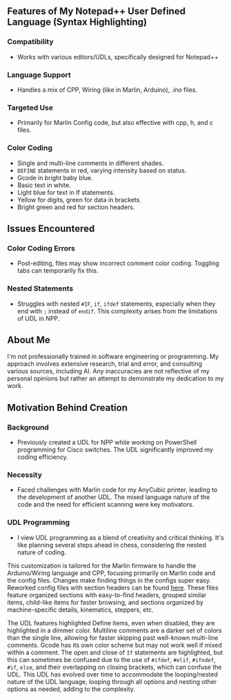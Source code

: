 ## Features of My Notepad++ User Defined Language (Syntax Highlighting)

### Compatibility
- Works with various editors/UDLs, specifically designed for Notepad++

### Language Support
- Handles a mix of CPP, Wiring (like in Marlin, Arduino), .ino files.

### Targeted Use
- Primarily for Marlin Config code, but also effective with cpp, h, and c files.

### Color Coding
- Single and multi-line comments in different shades.
- `DEFINE` statements in red, varying intensity based on status.
- Gcode in bright baby blue.
- Basic text in white.
- Light blue for text in If statements.
- Yellow for digits, green for data in brackets.
- Bright green and red for section headers.

## Issues Encountered

### Color Coding Errors
- Post-editing, files may show incorrect comment color coding. Toggling tabs can temporarily fix this.

### Nested Statements
- Struggles with nested `#IF`, `if`, `ifdef` statements, especially when they end with `;` instead of `endif`. This complexity arises from the limitations of UDL in NPP.

## About Me
I'm not professionally trained in software engineering or programming. My approach involves extensive research, trial and error, and consulting various sources, including AI. Any inaccuracies are not reflective of my personal opinions but rather an attempt to demonstrate my dedication to my work.

## Motivation Behind Creation

### Background
- Previously created a UDL for NPP while working on PowerShell programming for Cisco switches. The UDL significantly improved my coding efficiency.

### Necessity
- Faced challenges with Marlin code for my AnyCubic printer, leading to the development of another UDL. The mixed language nature of the code and the need for efficient scanning were key motivators.

### UDL Programming
- I view UDL programming as a blend of creativity and critical thinking. It's like planning several steps ahead in chess, considering the nested nature of coding.

This customization is tailored for the Marlin firmware to handle the Arduino/Wiring language and CPP, focusing primarily on Marlin code and the config files. Changes make finding things in the configs super easy. Reworked config files with section headers can be found [here](https://github.com/OrloDavid/NPP_Marlin_UDL_Language/tree/main/Better%20Marlin%20Configs). These files feature organized sections with easy-to-find headers, grouped similar items, child-like items for faster browsing, and sections organized by machine-specific details, kinematics, steppers, etc.

The UDL features highlighted Define items, even when disabled, they are highlighted in a dimmer color. Multiline comments are a darker set of colors than the single line, allowing for faster skipping past well-known multi-line comments. Gcode has its own color scheme but may not work well if mixed within a comment. The open and close of `If` statements are highlighted, but this can sometimes be confused due to the use of `#ifdef`, `#elif`, `#ifndef`, `#if`, `else`, and their overlapping on closing brackets, which can confuse the UDL. This UDL has evolved over time to accommodate the looping/nested nature of the UDL language, looping through all options and nesting other options as needed, adding to the complexity.
